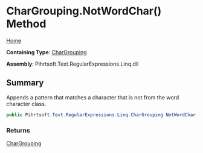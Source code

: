 # CharGrouping\.NotWordChar\(\) Method

[Home](../../../../../../README.md)

**Containing Type**: [CharGrouping](../README.md)

**Assembly**: Pihrtsoft\.Text\.RegularExpressions\.Linq\.dll

## Summary

Appends a pattern that matches a character that is not from the word character class\.

```csharp
public Pihrtsoft.Text.RegularExpressions.Linq.CharGrouping NotWordChar()
```

### Returns

[CharGrouping](../README.md)

